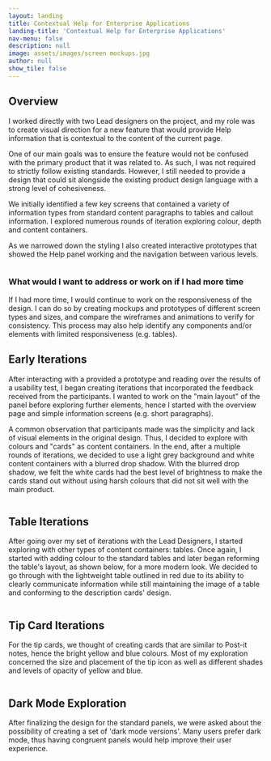 ```yaml
---
layout: landing
title: Contextual Help for Enterprise Applications
landing-title: 'Contextual Help for Enterprise Applications'
nav-menu: false
description: null
image: assets/images/screen mockups.jpg
author: null
show_tile: false
---
```


<!-- Main -->
<div id="main" class="alt">
	
<!-- One -->
<section id="one">
	<div class="inner">	

<h2>Overview</h2>
<p>I worked directly with two Lead designers on the project, and my role was to create visual direction for a new feature that would provide Help information that is contextual to the content of the current page.</p>
<p>One of our main goals was to ensure the feature would not be confused with the primary product that it was related to. As such, I was not required to strictly follow existing standards. However, I still needed to provide a design that could sit alongside the existing product design language with a strong level of cohesiveness.</p>
<p>We initially identified a few key screens that contained a variety of information types from standard content paragraphs to tables and callout information. I explored numerous rounds of iteration exploring colour, depth and content containers.</p>
<p>As we narrowed down the styling I also created interactive prototypes that showed the Help panel working and the navigation between various levels.</p>
<span class="image fit"><img src="{% link assets/images/screen mockups.png %}" alt="" /></span>

<h3>What would I want to address or work on if I had more time</h3>
<p>If I had more time, I would continue to work on the responsiveness of the design. I can do so by creating mockups and prototypes of different screen types and sizes, and compare the wireframes and animations to verify for consistency. This process may also help identify any components and/or elements with limited responsiveness (e.g. tables).</p>

<h2>Early Iterations</h2>
<p>After interacting with a provided a prototype and reading over the results of a usability test, I began creating iterations that incorporated the feedback received from the participants. I wanted to work on the "main layout" of the panel before exploring further elements, hence I started with the overview page and simple information screens (e.g. short paragraphs).</p>
<p>A common observation that participants made was the simplicity and lack of visual elements in the original design. Thus, I decided to explore with colours and "cards" as content containers. In the end, after a multiple rounds of iterations, we decided to use a light grey background and white content containers with a blurred drop shadow. With the blurred drop shadow, we felt the white cards had the best level of brightness to make the cards stand out without using harsh colours that did not sit well with the main product.</p>
<span class="image fit"><img src="{% link assets/images/early iterations.png %}" alt="" /></span>

<h2>Table Iterations</h2>
<p>After going over my set of iterations with the Lead Designers, I started exploring with other types of content containers: tables. Once again, I started with adding colour to the standard tables and later began reforming the table's layout, as shown below, for a more modern look. We decided to go through with the lightweight table outlined in red due to its ability to clearly communicate information while still maintaining the image of a table and conforming to the description cards' design.</p>
<span class="image fit"><img src="{% link assets/images/table iterations.png %}" alt="" /></span>
		
<h2>Tip Card Iterations</h2>
<p>For the tip cards, we thought of creating cards that are similar to Post-it notes, hence the bright yellow and blue colours. Most of my exploration concerned the size and placement of the tip icon as well as different shades and levels of opacity of yellow and blue.</p>
<span class="image fit"><img src="{% link assets/images/tips.png %}" alt="" /></span>

<h2>Dark Mode Exploration</h2>
<p>After finalizing the design for the standard panels, we were asked about the possibility of creating a set of 'dark mode versions'. Many users prefer dark mode, thus having congruent panels would help improve their user experience.</p>
<span class="image fit"><img src="{% link assets/images/dark mode.png %}" alt="" /></span>

</div>
</section>

</div>
